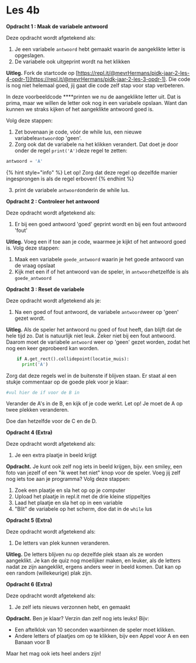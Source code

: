 # Les 4b

**Opdracht 1 : Maak de variabele antwoord**

Deze opdracht wordt afgetekend als:

1. Je een variabele `antwoord` hebt gemaakt waarin de aangeklikte letter is opgeslagen.
2. De variabele ook uitgeprint wordt na het klikken

**Uitleg.** Fork de startcode op [https://repl.it/@mevrHermans/pidk-jaar-2-les-4-opdr-1](https://repl.it/@mevrHermans/pidk-jaar-2-les-3-opdr-1). Die code is nog niet helemaal goed, jij gaat die code zelf stap voor stap verbeteren.

In deze voorbeeldcode ****printen we nu de aangeklikte letter uit. Dat is prima, maar we willen de letter ook nog in een variabele opslaan. Want dan kunnen we straks kijken of het aangeklikte antwoord goed is. 

Volg deze stappen: 

1. Zet bovenaan je code, vóór de while lus, een nieuwe variabele`antwoord`op 'geen'. 
2. Zorg ook dat de variabele na het klikken verandert. Dat doet je door onder de regel `print('A')`deze regel te zetten:

```python
antwoord = 'A'
```

{% hint style="info" %}
Let op! Zorg dat deze regel op dezelfde manier ingesprongen is als de regel erboven!
{% endhint %}

3. print de variabele `antwoord`onderin de while lus.

**Opdracht 2 : Controleer het antwoord**

Deze opdracht wordt afgetekend als:

1. Er bij een goed antwoord 'goed' geprint wordt en bij een fout antwoord 'fout'

**Uitleg.**  Voeg een if toe aan je code, waarmee je kijkt of het antwoord goed is. Volg deze stappen:

1. Maak een variabele `goede_antwoord` waarin je het goede antwoord van de vraag opslaat
2. Kijk met een if of het antwoord van de speler, in `antwoord`hetzelfde is als `goede_antwoord`

**Opdracht 3 : Reset de variabele**

Deze opdracht wordt afgetekend als je:

1. Na een goed of fout antwoord, de variabele `antwoord`weer op 'geen' gezet wordt.

**Uitleg.** Als de speler het antwoord nu goed of fout heeft, dan blijft dat de hele tijd zo. Dat is natuurlijk niet leuk. Zeker niet bij een fout antwoord. Daarom moet de variabele `antwoord` weer op 'geen' gezet worden, zodat het nog een keer geprobeerd kan worden.

```python
    if A.get_rect().collidepoint(locatie_muis):
      print('A')
```

Zorg dat deze regels wel in de buitenste if blijven staan. Er staat al een stukje commentaar op de goede plek voor je klaar:

```python
#vul hier de if voor de B in
```

Verander de A's in de B, en kijk of je code werkt. Let op! Je moet de A op twee plekken veranderen. 

Doe dan hetzelfde voor de C en de D.

**Opdracht 4 \(Extra\)**

Deze opdracht wordt afgetekend als:

1. Je een extra plaatje in beeld krijgt

**Opdracht.** Je kunt ook zelf nog iets in beeld krijgen, bijv. een smiley, een foto van jezelf of een "ik weet het niet" knop voor de speler. Voeg jij zelf nog iets toe aan je programma? Volg deze stappen:

1. Zoek een plaatje en sla het op op je computer
2. Upload het plaatje in repl.it met de drie kleine stippeltjes
3. Laad het plaatje en sla het op in een variable
4. "Blit" de variabele op het scherm, doe dat in de `while` lus

**Opdracht 5 \(Extra\)**

Deze opdracht wordt afgetekend als:

1. De letters van plek kunnen veranderen.

**Uitleg.** De letters blijven nu op dezelfde plek staan als ze worden aangeklikt. Je kan de quiz nog moeilijker maken, en leuker, als de letters nadat ze zijn aangeklikt, ergens anders weer in beeld komen. Dat kan op een random \(willekeurige\) plak zijn.

**Opdracht 6 \(Extra\)**

Deze opdracht wordt afgetekend als:

1. Je zelf iets nieuws verzonnen hebt, en gemaakt

**Opdracht.** Ben je klaar? Verzin dan zelf nog iets leuks! Bijv:

* Een aftelklok van 10 seconden waarbinnen de speler moet klikken.
* Andere letters of plaatjes om op te klikken, bijv een Appel voor A en een Banaan voor B

Maar het mag ook iets heel anders zijn!

